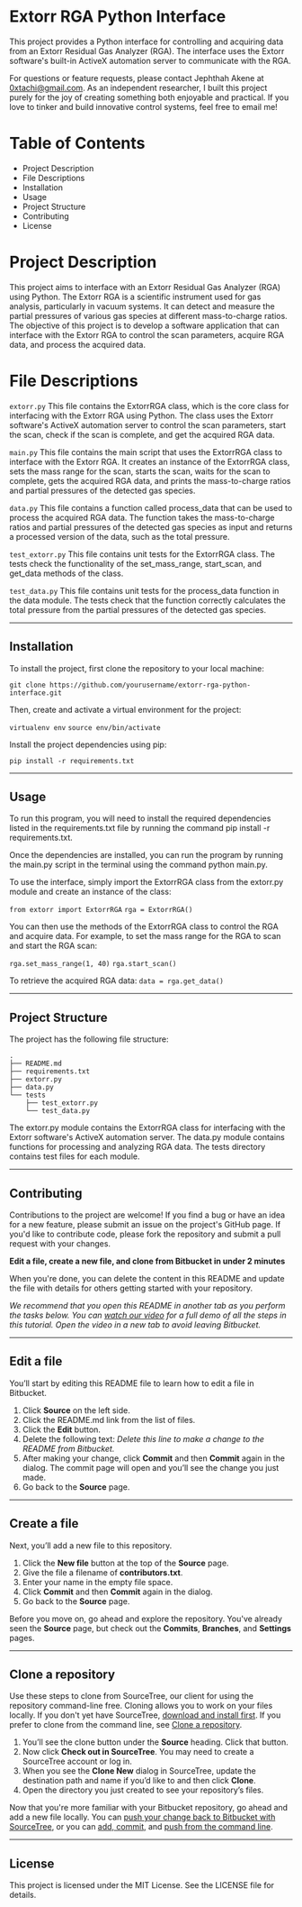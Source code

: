 # Extorr RGA Python Interface

This project provides a Python interface for controlling and acquiring data from an Extorr Residual Gas Analyzer (RGA). The interface uses the Extorr software's built-in ActiveX automation server to communicate with the RGA.

For questions or feature requests, please contact Jephthah Akene at 0xtachi@gmail.com. As an independent researcher, I built this project purely for the joy of creating something both enjoyable and practical. If you love to tinker and build innovative control systems, feel free to email me!

# Table of Contents

- Project Description
- File Descriptions
- Installation
- Usage
- Project Structure
- Contributing
- License

# Project Description

This project aims to interface with an Extorr Residual Gas Analyzer (RGA) using Python. The Extorr RGA is a scientific instrument used for gas analysis, particularly in vacuum systems. It can detect and measure the partial pressures of various gas species at different mass-to-charge ratios. The objective of this project is to develop a software application that can interface with the Extorr RGA to control the scan parameters, acquire RGA data, and process the acquired data.

# File Descriptions

`extorr.py`
This file contains the ExtorrRGA class, which is the core class for interfacing with the Extorr RGA using Python. The class uses the Extorr software's ActiveX automation server to control the scan parameters, start the scan, check if the scan is complete, and get the acquired RGA data.

`main.py`
This file contains the main script that uses the ExtorrRGA class to interface with the Extorr RGA. It creates an instance of the ExtorrRGA class, sets the mass range for the scan, starts the scan, waits for the scan to complete, gets the acquired RGA data, and prints the mass-to-charge ratios and partial pressures of the detected gas species.

`data.py`
This file contains a function called process_data that can be used to process the acquired RGA data. The function takes the mass-to-charge ratios and partial pressures of the detected gas species as input and returns a processed version of the data, such as the total pressure.

`test_extorr.py`
This file contains unit tests for the ExtorrRGA class. The tests check the functionality of the set_mass_range, start_scan, and get_data methods of the class.

`test_data.py`
This file contains unit tests for the process_data function in the data module. The tests check that the function correctly calculates the total pressure from the partial pressures of the detected gas species.

---

## Installation
To install the project, first clone the repository to your local machine:

`git clone https://github.com/yourusername/extorr-rga-python-interface.git`

Then, create and activate a virtual environment for the project:

`virtualenv env`
`source env/bin/activate`

Install the project dependencies using pip:

`pip install -r requirements.txt`

---

## Usage
To run this program, you will need to install the required dependencies listed in the requirements.txt file by running the command pip install -r requirements.txt.

Once the dependencies are installed, you can run the program by running the main.py script in the terminal using the command python main.py.

To use the interface, simply import the ExtorrRGA class from the extorr.py module and create an instance of the class:

`from extorr import ExtorrRGA`
`rga = ExtorrRGA()`

You can then use the methods of the ExtorrRGA class to control the RGA and acquire data. For example, to set the mass range for the RGA to scan and start the RGA scan:

`rga.set_mass_range(1, 40)`
`rga.start_scan()`

To retrieve the acquired RGA data:
`data = rga.get_data()`

---

## Project Structure


The project has the following file structure:

```
.
├── README.md
├── requirements.txt
├── extorr.py
├── data.py
└── tests
    ├── test_extorr.py
    └── test_data.py
```

The extorr.py module contains the ExtorrRGA class for interfacing with the Extorr software's ActiveX automation server. The data.py module contains functions for processing and analyzing RGA data. The tests directory contains test files for each module.

---

## Contributing
Contributions to the project are welcome! If you find a bug or have an idea for a new feature, please submit an issue on the project's GitHub page. If you'd like to contribute code, please fork the repository and submit a pull request with your changes.


**Edit a file, create a new file, and clone from Bitbucket in under 2 minutes**

When you're done, you can delete the content in this README and update the file with details for others getting started with your repository.

*We recommend that you open this README in another tab as you perform the tasks below. You can [watch our video](https://youtu.be/0ocf7u76WSo) for a full demo of all the steps in this tutorial. Open the video in a new tab to avoid leaving Bitbucket.*

---

## Edit a file

You’ll start by editing this README file to learn how to edit a file in Bitbucket.

1. Click **Source** on the left side.
2. Click the README.md link from the list of files.
3. Click the **Edit** button.
4. Delete the following text: *Delete this line to make a change to the README from Bitbucket.*
5. After making your change, click **Commit** and then **Commit** again in the dialog. The commit page will open and you’ll see the change you just made.
6. Go back to the **Source** page.

---

## Create a file

Next, you’ll add a new file to this repository.

1. Click the **New file** button at the top of the **Source** page.
2. Give the file a filename of **contributors.txt**.
3. Enter your name in the empty file space.
4. Click **Commit** and then **Commit** again in the dialog.
5. Go back to the **Source** page.

Before you move on, go ahead and explore the repository. You've already seen the **Source** page, but check out the **Commits**, **Branches**, and **Settings** pages.

---

## Clone a repository

Use these steps to clone from SourceTree, our client for using the repository command-line free. Cloning allows you to work on your files locally. If you don't yet have SourceTree, [download and install first](https://www.sourcetreeapp.com/). If you prefer to clone from the command line, see [Clone a repository](https://confluence.atlassian.com/x/4whODQ).

1. You’ll see the clone button under the **Source** heading. Click that button.
2. Now click **Check out in SourceTree**. You may need to create a SourceTree account or log in.
3. When you see the **Clone New** dialog in SourceTree, update the destination path and name if you’d like to and then click **Clone**.
4. Open the directory you just created to see your repository’s files.

Now that you're more familiar with your Bitbucket repository, go ahead and add a new file locally. You can [push your change back to Bitbucket with SourceTree](https://confluence.atlassian.com/x/iqyBMg), or you can [add, commit,](https://confluence.atlassian.com/x/8QhODQ) and [push from the command line](https://confluence.atlassian.com/x/NQ0zDQ).

---

## License
This project is licensed under the MIT License. See the LICENSE file for details.
